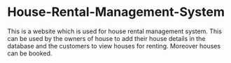 # House-Rental-Management-System
This is a website which is used for house rental management system. This can be used by the owners of house to add their house details in the database and the customers to view houses for renting. Moreover houses can be booked.
